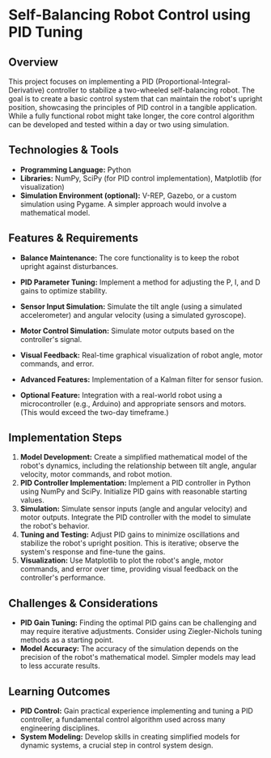 # Self-Balancing Robot Control using PID Tuning

## Overview

This project focuses on implementing a PID (Proportional-Integral-Derivative) controller to stabilize a two-wheeled self-balancing robot.  The goal is to create a basic control system that can maintain the robot's upright position, showcasing the principles of PID control in a tangible application. While a fully functional robot might take longer, the core control algorithm can be developed and tested within a day or two using simulation.

## Technologies & Tools

* **Programming Language:** Python
* **Libraries:**  NumPy, SciPy (for PID control implementation), Matplotlib (for visualization)
* **Simulation Environment (optional):**  V-REP, Gazebo, or a custom simulation using Pygame.  A simpler approach would involve a mathematical model.

## Features & Requirements

- **Balance Maintenance:** The core functionality is to keep the robot upright against disturbances.
- **PID Parameter Tuning:** Implement a method for adjusting the P, I, and D gains to optimize stability.
- **Sensor Input Simulation:** Simulate the tilt angle (using a simulated accelerometer) and angular velocity (using a simulated gyroscope).
- **Motor Control Simulation:** Simulate motor outputs based on the controller's signal.
- **Visual Feedback:** Real-time graphical visualization of robot angle, motor commands, and error.

- **Advanced Features:**  Implementation of a Kalman filter for sensor fusion.
- **Optional Feature:**  Integration with a real-world robot using a microcontroller (e.g., Arduino) and appropriate sensors and motors.  (This would exceed the two-day timeframe.)


## Implementation Steps

1. **Model Development:** Create a simplified mathematical model of the robot's dynamics, including the relationship between tilt angle, angular velocity, motor commands, and robot motion.
2. **PID Controller Implementation:**  Implement a PID controller in Python using NumPy and SciPy.  Initialize PID gains with reasonable starting values.
3. **Simulation:**  Simulate sensor inputs (angle and angular velocity) and motor outputs. Integrate the PID controller with the model to simulate the robot's behavior.
4. **Tuning and Testing:**  Adjust PID gains to minimize oscillations and stabilize the robot's upright position. This is iterative; observe the system's response and fine-tune the gains.
5. **Visualization:**  Use Matplotlib to plot the robot's angle, motor commands, and error over time, providing visual feedback on the controller's performance.


## Challenges & Considerations

- **PID Gain Tuning:** Finding the optimal PID gains can be challenging and may require iterative adjustments.  Consider using Ziegler-Nichols tuning methods as a starting point.
- **Model Accuracy:** The accuracy of the simulation depends on the precision of the robot's mathematical model.  Simpler models may lead to less accurate results.


## Learning Outcomes

- **PID Control:**  Gain practical experience implementing and tuning a PID controller, a fundamental control algorithm used across many engineering disciplines.
- **System Modeling:** Develop skills in creating simplified models for dynamic systems, a crucial step in control system design.

